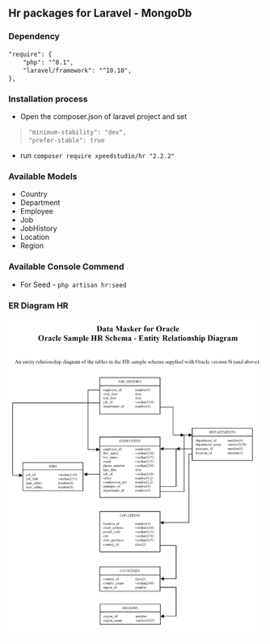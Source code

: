 ## Hr packages for Laravel - MongoDb
### Dependency
    "require": {
	    "php": "^8.1",
	    "laravel/framework": "^10.10",
    },
### Installation process
-   Open the composer.json of laravel project and set
>     "minimum-stability": "dev",  
>     "prefer-stable": true
-  run `composer require xpeedstudio/hr "2.2.2"`
### Available Models
- Country
- Department
- Employee
- Job
- JobHistory
- Location
- Region
### Available Console Commend 
-   For Seed - `php artisan hr:seed`
### ER Diagram HR
![Javatpoint](https://raw.githubusercontent.com/AhnabShahin/hr/main/ERDiagramHR.png) 